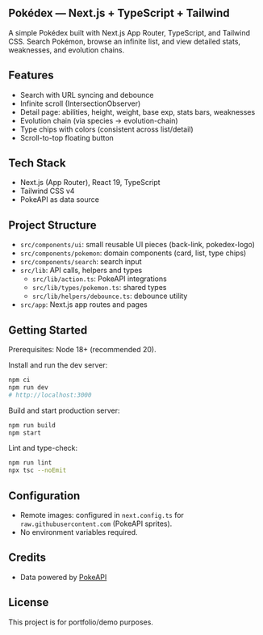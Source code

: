 ## Pokédex — Next.js + TypeScript + Tailwind

A simple Pokédex built with Next.js App Router, TypeScript, and Tailwind CSS. Search Pokémon, browse an infinite list, and view detailed stats, weaknesses, and evolution chains.

## Features

- Search with URL syncing and debounce
- Infinite scroll (IntersectionObserver)
- Detail page: abilities, height, weight, base exp, stats bars, weaknesses
- Evolution chain (via species → evolution-chain)
- Type chips with colors (consistent across list/detail)
- Scroll-to-top floating button

## Tech Stack

- Next.js (App Router), React 19, TypeScript
- Tailwind CSS v4
- PokeAPI as data source

## Project Structure

- `src/components/ui`: small reusable UI pieces (back-link, pokedex-logo)
- `src/components/pokemon`: domain components (card, list, type chips)
- `src/components/search`: search input
- `src/lib`: API calls, helpers and types
  - `src/lib/action.ts`: PokeAPI integrations
  - `src/lib/types/pokemon.ts`: shared types
  - `src/lib/helpers/debounce.ts`: debounce utility
- `src/app`: Next.js app routes and pages

## Getting Started

Prerequisites: Node 18+ (recommended 20).

Install and run the dev server:

```bash
npm ci
npm run dev
# http://localhost:3000
```

Build and start production server:

```bash
npm run build
npm start
```

Lint and type-check:

```bash
npm run lint
npx tsc --noEmit
```

## Configuration

- Remote images: configured in `next.config.ts` for `raw.githubusercontent.com` (PokeAPI sprites).
- No environment variables required.

## Credits

- Data powered by [PokeAPI](https://pokeapi.co/)

## License

This project is for portfolio/demo purposes.
